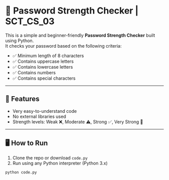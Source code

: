 # 🔐 Password Strength Checker | SCT_CS_03

This is a simple and beginner-friendly **Password Strength Checker** built using Python.  
It checks your password based on the following criteria:

- ✅ Minimum length of 8 characters
- ✅ Contains uppercase letters
- ✅ Contains lowercase letters
- ✅ Contains numbers
- ✅ Contains special characters

---

## 🧠 Features

- Very easy-to-understand code
- No external libraries used
- Strength levels: Weak ❌, Moderate ⚠️, Strong ✅, Very Strong 💪

---

## 🖥️ How to Run

1. Clone the repo or download `code.py`
2. Run using any Python interpreter (Python 3.x)
```bash
python code.py
